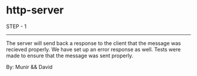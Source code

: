 # http-server

STEP - 1
************
The server will send back a response to the client that the message was recieved properly. We have set up an error response as well. Tests were made to ensure that the message was sent properly.

By: Munir && David